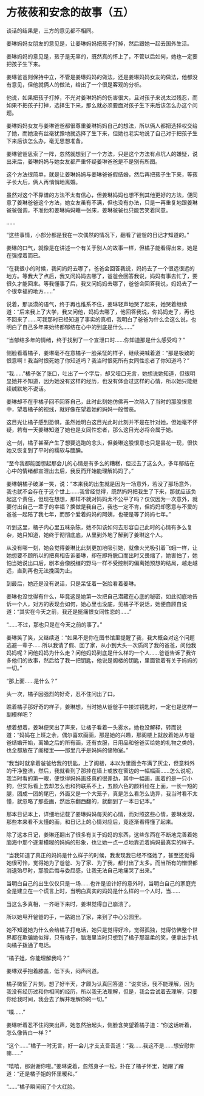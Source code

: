 # 方莜莜和安念的故事（五）

谈话的结果是，三方的意见都不相同。

姜琳妈妈女朋友的意见是，让姜琳妈妈把孩子打掉，然后跟她一起去国外生活。

姜琳妈妈的意见是，孩子是无辜的，既然真的怀上了，不管以后如何，她也一定要把孩子生下来。

姜琳爸爸则保持中立，不管是姜琳妈妈的做法，还是姜琳妈妈女友的做法，他都没有意见，但他就俩人的做法，给出了一个很是客观的分析。

他说，如果把孩子打掉，不光对姜琳妈妈的伤害很大，且对孩子来说太过残忍，而如果不把孩子打掉，选择生下来，那么就必须要面对孩子生下来后该怎么办这个问题。

姜琳妈妈女友与姜琳爸爸都很尊重姜琳妈妈自己的想法，所以俩人都把选择权交给了她，而她没有丝毫犹豫地就选择了生下来，但她也老实地说了自己对于把孩子生下来后该怎么办，毫无思想准备。

姜琳爸爸思索了一阵，忽然就想到了一个方法，只是这个方法有点坑人的嫌疑，说出来后，姜琳妈妈与她女友都严重怀疑姜琳爸爸是不是别有所图。

这个方法很简单，就是让姜琳妈妈与姜琳爸爸假结婚，然后再把孩子生下来，等孩子长大后，俩人再悄悄地离婚。

虽然对这个不靠谱的方法不太有信心，但姜琳妈妈也想不到其他更好的方法，便同意了姜琳爸爸这个方法，她女友虽有不满，但也没有办法，只是一再重复地跟姜琳爸爸强调，不准他和姜琳妈妈睡一张床，姜琳爸爸也只能苦笑着同意。

……

“这些事情，小部分都是我在一次偶然的情况下，翻看了爸爸的日记才知道的。”

姜琳的口气，就像是在讲述一个有关于别人的故事一样，但橘子能看得出来，她是在强撑着而已。

“在我很小的时候，我问妈妈去哪了，爸爸会回答我说，妈妈去了一个很远很远的地方。等我大了点后，我又问妈妈去哪了，爸爸会回答我说，妈妈有事去忙了，要很久才能回来。等我懂事了后，我又问妈妈去哪了，爸爸会回答我说，妈妈去了一个很幸福的地方……”

说着，那淡漠的语气，终于再也维系不住，姜琳轻声地哭了起来，她哭着继续道：“后来我上了大学，我又问他，妈妈去哪了，他回答我说，你妈妈走了，再也不回来了……可我那时已经知道了事实的真相，我明白了爸爸为什么会这么说，也明白了自己多年来始终都郁结在心中的到底是什么……”

“当郁结多年的情绪，终于找到了一个宣泄口时……你知道那是什么感受吗？”

侧脸看着橘子，姜琳毫不在意橘子一脸呆怔的样子，继续哭喊着道：“那是极致的恨意啊！我当时恨死她了你知道吗？我当时恨死所有女同性恋者了你知道吗？”

“我……”橘子张了张口，吐出了一个字后，却又哑口无言，她想说她知道，但很明显她并不知道，因为她没有这样的经历，也没有体会过这样的心情，所以她只能继续缄默地不说话。

姜琳却不在乎橘子回不回答自己，此时此刻她仿佛再一次陷入了当时的那股恨意中，望着橘子的视线，就好像在望着她的妈妈一般憎恶。

这目光让橘子感到恐惧，虽然她明白这目光此时此刻并不是在针对她，但她毫不怀疑，若有一天姜琳知道了她也是女同性恋者，那么这目光必将会属于她。

这一刻，橘子甚至产生了想要逃跑的念头，但姜琳这股恨意也只是昙花一现，很快她又恢复到了平时的糯软与腼腆。

“至今我都能回想起那会儿的心情是有多么的糟糕，但过去了这么久，多年郁结在心中的情绪都宣泄出去后，我反而开始能理解妈妈了。”

姜琳朝橘子破涕一笑，说：“本来我的出生就是因为一场意外，若没了那场意外，我也就不会存在于这个世上……我曾经觉得，既然妈妈把我生了下来，那就应该负起这个责任，但现在想想，那样不就对妈妈太不公平了吗？仅仅因为一次意外，就要付出自己一辈子的幸福？换做是我自己，我也一定不肯，但妈妈却愿意与不爱的爸爸一起陪了我七年，而那个爱着妈妈的阿姨，也硬是等了妈妈七年。”

听到这里，橘子内心里五味杂陈，她不知该如何去形容自己此时的心情有多么复杂，她只知道，她终于彻彻底底，从里到外地了解到了姜琳这个人。

从没有哪一刻，她会觉得姜琳比此刻更加地吸引她，就像火光吸引着飞蛾一样，让她想要不顾所以的把真相告诉姜琳，却在即将脱口而出时又畏缩了，她害怕了，她怕当她说出口后，剧本会像脱缰的野马一样不受控制的偏离她预想的结局，越走越远，直到再也无法挽回为止。

到最后，她还是没有说话，只是呆怔着一张脸看着姜琳。

姜琳也没觉得有什么，毕竟这是她第一次把自己潜藏在心底的秘密，如此彻底地告诉一个人，对方的表现会如何，她心里也没底，见橘子不说话，她便自顾自说道：“其实在今天之前，我还是挺痛恨女同性恋的……”

“……不过，那也只是在今天之前的事了。”

姜琳笑了笑，又继续道：“如果不是你在图书馆里提醒了我，我大概会对这个问题逃避一辈子……所以我请了假、回了家，从小到大头一次质问了我的爸爸，问他我妈妈呢？问他妈妈为什么走？问他妈妈到底是什么样的一个人……爸爸告诉了我许多他们的故事，然后给了我一把钥匙，他说是阁楼的钥匙，里面锁着有关于妈妈的一切。”

“那上面……是什么？”

头一次，橘子因强烈的好奇，忍不住问出了口。

瞧着橘子那好奇的样子，姜琳想，当时她从爸爸手中接过钥匙时，一定也是这样一副模样吧？

想着想着，姜琳便笑出了声来，让橘子看着一头雾水，她也没解释，转而说道：“妈妈在上班之余，偶尔喜欢画画，那是她的兴趣，那阁楼上就放着她从与爸爸结婚开始，离婚之后的所有画，还有衣服，日用品和爸爸买给她的礼物之类的，也全都放在了阁楼里——那里几乎是妈妈的储物室。”

“我当时就拿着爸爸给我的钥匙，上了阁楼，本以为里面会布满了灰尘，但意料外的干净整洁，然后，我就看到了那挂在墙上或放在窗边的一幅幅画……怎么说呢，我当时看的第一眼，便觉得妈妈画技真的很差劲，其中一幅画，画着的是一只小狗，但实际看上去却怎么也和狗联系不上，五颜六色的颜料绘在上面，一长一短的腿，团成一团的尾巴，外面又是一个大笼子，真是怎么看怎么诡异，我当时看不太懂，就忽略了那些画，然后东翻西翻的，就翻到了一本日记本。”

那本日记本上，详细地记载了姜琳妈妈每天的心情，而对照这些心情，姜琳发现，那些本来看不太懂的画，和日记上的心情对应后，竟逐渐看得懂了起来。

除了这本日记，姜琳还翻出了很多有关于妈妈的东西，这些东西在不断地完善着她脑海中那个逐渐模糊的妈妈的形象，也让她一点一点地靠近着妈妈最真实的样子。

“当我知道了真正的妈妈是什么样子的时候，我发现我已经不怪她了，甚至还觉得她很可怜，觉得她为了爸爸、为了家、为了我，都付出了太多。而当所有的憎恨都消退殆尽时，那股后悔与委屈感，让我无法自己地痛哭了出来。”

当明白自己的出生仅仅只是一场……也许是设计好的意外时，当明白自己的家庭完全是建立在一个谎言上时，当明白真实的妈妈是什么样的一个人时，当……

当这么多真相，一齐砸下来时，姜琳觉得自己崩溃了。

所以她甩开爸爸的手，一路跑出了家，来到了中心公园里。

她不知道她为什么会给橘子打电话，她只是觉得好冷，觉得孤独，觉得仿佛整个世界都在欺骗她似得，只有橘子，脑海里当时只想到了橘子那温柔的笑，便拿出手机向橘子拨通了电话。

“橘子姐，你能理解我吗？”

姜琳双手抱着膝盖，低下头，闷声问道。

橘子微怔了片刻，想了好半天，才颇为认真回答道：“说实话，我不能理解，因为我没有经历过和你相同的经历，所以我无法理解，但是，我会尝试着去理解，只要你给我时间，我会去了解并理解你的一切。”

“噗……”

姜琳听着忍不住闷笑出声，她忽然抬起头，侧脸含笑望着橘子道：“你这话听着，怎么像告白一样？”

“这个……”橘子一时无言，好一会儿才支支吾吾道：“我……我这不是……想安慰你嘛……”

“嘻嘻，那谢谢你啦。”姜琳说着，忽然身子一松，扑在了橘子怀里，她蹭了蹭道：“还是橘子姐的怀里暖和。”

“……”橘子瞬间闹了个大红脸。
